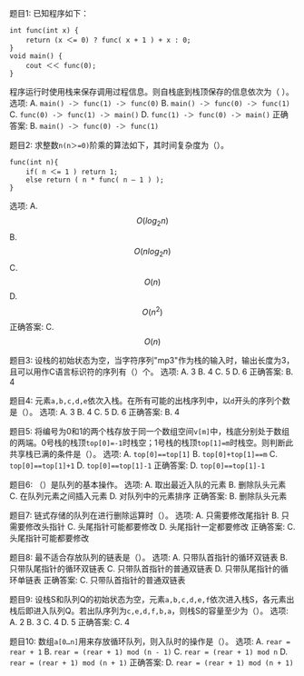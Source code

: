 题目1: 已知程序如下：
```
int func(int x) { 
	return (x ＜= 0) ? func( x + 1 ) + x : 0;  
}  
void main() {  
	cout ＜＜ func(0);  
}  
```
程序运行时使用栈来保存调用过程信息。则自栈底到栈顶保存的信息依次为（   ）。
选项:
A. `main() -＞ func(1) -＞ func(0)`
B. `main() -＞ func(0) -＞ func(1)`
C. `func(0) -＞ func(1) -＞ main()`
D. `func(1) -＞ func(0) -＞ main()`
正确答案: B. `main() -＞ func(0) -＞ func(1)`

题目2: 求整数`n(n＞=0)`阶乘的算法如下，其时间复杂度为（）。 
```
func(int n){ 
	if( n ＜= 1 ) return 1;            
	else return ( n * func( n – 1 ) );
}
```
选项:
A. $$O(log_2n)$$
B. $$O(nlog_2n)$$
C. $$O(n)$$
D. $$O(n^2)$$
正确答案: C. $$O(n)$$

题目3: 设栈的初始状态为空，当字符序列"mp3"作为栈的输入时，输出长度为3，且可以用作C语言标识符的序列有（）个。
选项:
A. 3
B. 4
C. 5
D. 6
正确答案: B. 4

题目4: 元素`a,b,c,d,e`依次入栈。在所有可能的出栈序列中，以`d`开头的序列个数是（）。
选项:
A. 3
B. 4
C. 5
D. 6
正确答案: B. 4

题目5: 将编号为0和1的两个栈存放于同一个数组空间`v[m]`中，栈底分别处于数组的两端。0号栈的栈顶`top[0]=-1`时栈空；1号栈的栈顶`top[1]=m`时栈空。则判断此共享栈已满的条件是（）。
选项:
A. `top[0]==top[1]`
B. `top[0]+top[1]==m`
C. `top[0]==top[1]+1`
D. `top[0]==top[1]-1`
正确答案: D. `top[0]==top[1]-1`

题目6: （）是队列的基本操作。
选项:
A. 取出最近入队的元素
B. 删除队头元素
C. 在队列元素之间插入元素
D. 对队列中的元素排序
正确答案: B. 删除队头元素

题目7: 链式存储的队列在进行删除运算时（）。
选项:
A. 只需要修改尾指针
B. 只需要修改头指针
C. 头尾指针可能都要修改
D. 头尾指针一定都要修改
正确答案: C. 头尾指针可能都要修改

题目8: 最不适合存放队列的链表是（）。
选项:
A. 只带队首指针的循环双链表
B. 只带队尾指针的循环双链表
C. 只带队首指针的普通双链表
D. 只带队尾指针的循环单链表
正确答案: C. 只带队首指针的普通双链表

题目9: 设栈S和队列Q的初始状态为空，元素`a,b,c,d,e,f`依次进入栈S，各元素出栈后即进入队列Q。若出队序列为`c,e,d,f,b,a`，则栈S的容量至少为（）。
选项:
A. 2
B. 3
C. 4
D. 5
正确答案: C. 4

题目10: 数组`a[0…n]`用来存放循环队列，则入队时的操作是（）。
选项:
A. `rear = rear + 1`
B. `rear = (rear + 1) mod (n - 1)`
C. `rear = (rear + 1) mod n`
D. `rear = (rear + 1) mod (n + 1)`
正确答案: D. `rear = (rear + 1) mod (n + 1)`
